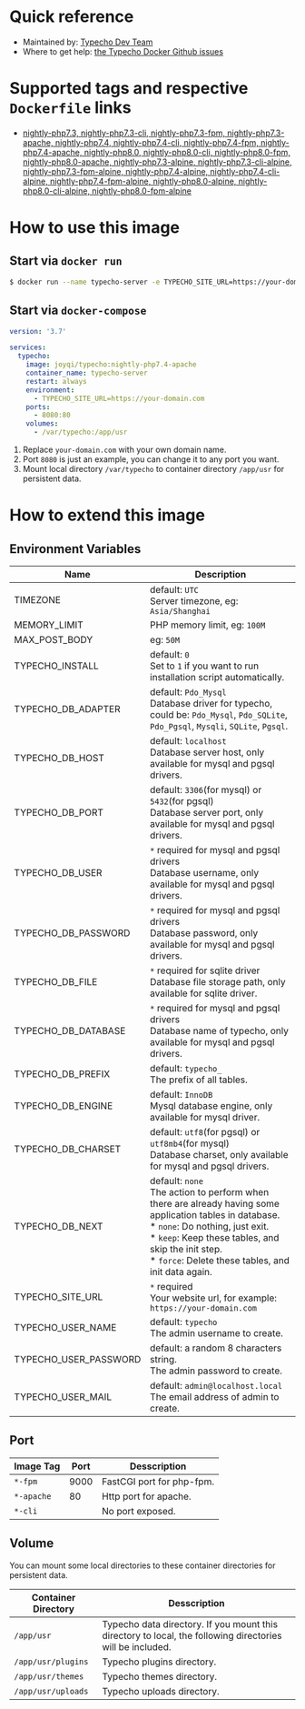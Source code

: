 # Quick reference

* Maintained by: [Typecho Dev Team](https://github.com/typecho)
* Where to get help: [the Typecho Docker Github issues](https://github.com/typecho/Dockerfile/issues)

# Supported tags and respective `Dockerfile` links

* [nightly-php7.3, nightly-php7.3-cli, nightly-php7.3-fpm, nightly-php7.3-apache, nightly-php7.4, nightly-php7.4-cli, nightly-php7.4-fpm, nightly-php7.4-apache, nightly-php8.0, nightly-php8.0-cli, nightly-php8.0-fpm, nightly-php8.0-apache, nightly-php7.3-alpine, nightly-php7.3-cli-alpine, nightly-php7.3-fpm-alpine, nightly-php7.4-alpine, nightly-php7.4-cli-alpine, nightly-php7.4-fpm-alpine, nightly-php8.0-alpine, nightly-php8.0-cli-alpine, nightly-php8.0-fpm-alpine](https://github.com/typecho/Dockerfile)

# How to use this image

## Start via `docker run`

```bash
$ docker run --name typecho-server -e TYPECHO_SITE_URL=https://your-domain.com -d joyqi/typecho:nightly-php7.4-apache
```

## Start via `docker-compose`

```yaml
version: '3.7'

services:
  typecho:
    image: joyqi/typecho:nightly-php7.4-apache
    container_name: typecho-server
    restart: always
    environment:
      - TYPECHO_SITE_URL=https://your-domain.com
    ports:
      - 8080:80
    volumes:
      - /var/typecho:/app/usr
```

1. Replace `your-domain.com` with your own domain name.
2. Port `8080` is just an example, you can change it to any port you want.
3. Mount local directory `/var/typecho` to container directory `/app/usr` for persistent data.

# How to extend this image

## Environment Variables

| Name                    | Description                                                                                          |
|-------------------------|------------------------------------------------------------------------------------------------------|
| TIMEZONE                | default: `UTC`<br>Server timezone, eg: `Asia/Shanghai`                                               |
| MEMORY_LIMIT            | PHP memory limit, eg: `100M`                                                                         |
| MAX_POST_BODY           | eg: `50M`                                                                                            |
| TYPECHO_INSTALL         | default: `0`<br>Set to `1` if you want to run installation script automatically.                      |
| TYPECHO_DB_ADAPTER      | default: `Pdo_Mysql`<br>Database driver for typecho, could be: `Pdo_Mysql`, `Pdo_SQLite`, `Pdo_Pgsql`, `Mysqli`, `SQLite`, `Pgsql`.|
| TYPECHO_DB_HOST         | default: `localhost`<br>Database server host, only available for mysql and pgsql drivers.             |
| TYPECHO_DB_PORT         | default: `3306`(for mysql) or `5432`(for pgsql)<br>Database server port, only available for mysql and pgsql drivers.|
| TYPECHO_DB_USER         | `*` required for mysql and pgsql drivers<br>Database username, only available for mysql and pgsql drivers.|
| TYPECHO_DB_PASSWORD     | `*` required for mysql and pgsql drivers<br>Database password, only available for mysql and pgsql drivers.|
| TYPECHO_DB_FILE         | `*` required for sqlite driver<br>Database file storage path, only available for sqlite driver.       |
| TYPECHO_DB_DATABASE     | `*` required for mysql and pgsql drivers<br>Database name of typecho, only available for mysql and pgsql drivers.|
| TYPECHO_DB_PREFIX       | default: `typecho_`<br>The prefix of all tables.                                                     |
| TYPECHO_DB_ENGINE       | default: `InnoDB`<br>Mysql database engine, only available for mysql driver.                          |
| TYPECHO_DB_CHARSET      | default: `utf8`(for pgsql) or `utf8mb4`(for mysql)<br>Database charset, only available for mysql and pgsql drivers.|
| TYPECHO_DB_NEXT         | default: `none`<br>The action to perform when there are already having some application tables in database.<br>* `none`: Do nothing, just exit.<br>* `keep`: Keep these tables, and skip the init step.<br>* `force`: Delete these tables, and init data again.|
| TYPECHO_SITE_URL        | `*` required<br>Your website url, for example: `https://your-domain.com`                             |
| TYPECHO_USER_NAME       | default: `typecho`<br>The admin username to create.                                                  |
| TYPECHO_USER_PASSWORD   | default: a random 8 characters string.<br>The admin password to create.                              |
| TYPECHO_USER_MAIL       | default: `admin@localhost.local`<br>The email address of admin to create.                            |

## Port

| Image Tag               | Port | Desscription                                                                                       |
|-------------------------|------|----------------------------------------------------------------------------------------------------|
| `*-fpm`                 | 9000 | FastCGI port for php-fpm.                                                                          |
| `*-apache`              | 80   | Http port for apache.                                                                              |
| `*-cli`                 |      | No port exposed.                                                                                   |

## Volume

You can mount some local directories to these container directories for persistent data.

| Container Directory     | Desscription                                                                                       |
|-------------------------|----------------------------------------------------------------------------------------------------|
| `/app/usr`              | Typecho data directory. If you mount this directory to local, the following directories will be included. |
| `/app/usr/plugins`      | Typecho plugins directory.                                                                         |
| `/app/usr/themes`       | Typecho themes directory.                                                                          |
| `/app/usr/uploads`      | Typecho uploads directory.                                                                         |
